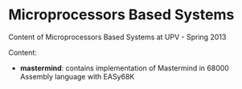 # Microprocessors Based Systems
Content of Microprocessors Based Systems at UPV - Spring 2013

Content:
- **mastermind**: contains implementation of Mastermind in 68000 Assembly language with EASy68K
